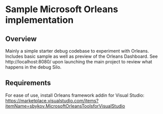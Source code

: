 # Sample Microsoft Orleans implementation

## Overview
Mainly a simple starter debug codebase to experiment with Orleans. Includes basic sample as well as preview of the Orleans Dashboard. See http://localhost:8080/ upon launching the main project to review what happens in the debug Silo.

## Requirements

For ease of use, install Orleans framework addin for Visual Studio: https://marketplace.visualstudio.com/items?itemName=sbykov.MicrosoftOrleansToolsforVisualStudio
